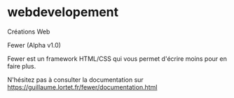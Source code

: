 # webdevelopement
Créations Web

Fewer (Alpha v1.0)

Fewer est un framework HTML/CSS qui vous permet d'écrire moins pour en faire plus.

N'hésitez pas à consulter la documentation sur https://guillaume.lortet.fr/fewer/documentation.html
